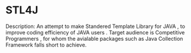 # STL4J

Description:
An attempt to make Standered Template Library for JAVA , to improve coding efficiency of JAVA users . 
Target audience is Competitive Programmers , for whom the avialable packages such as Java Collection Framework falls short to achieve.
